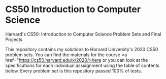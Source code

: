 # CS50 Introduction to Computer Science
Harvard's CS50: Introduction to Computer Science Problem Sets and Final Projects 

This repository contains my solutions to Harvard University's 2020 CS50 problem sets. You can find the materials for the course <a href="https://cs50.harvard.edu/x/2020/>here</a>
or you can look at the specifications for each individual asssignment using the table of contents below. Every problem set is this repository passed 100% of tests.
